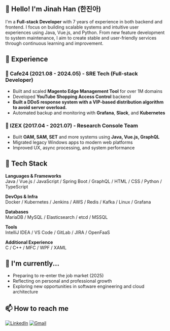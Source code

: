 ## 👋 Hello! I'm Jinah Han (한진아)


I'm a **Full-stack Developer** with 7 years of experience in both backend and frontend. I focus on building scalable systems and intuitive user experiences using Java, Vue.js, and Python. From new feature development to system maintenance, I aim to create stable and user-friendly services through continuous learning and improvement.



## 💼 Experience

### 🏢 Cafe24 (2021.08 - 2024.05) - SRE Tech (Full-stack Developer)
- Built and scaled **Magento Edge Management Tool** for over 1M domains
- Developed **YouTube Shopping Access Control** backend
- **Built a DDoS response system with a VIP-based distribution algorithm to avoid server overload.**
- Automated backup and monitoring with **Grafana**, **Slack**, and **Kubernetes**

### 🏢 IZEX (2017.04 - 2021.07) - Research Console Team
- Built **OAM, SAM, SET** and more systems using **Java, Vue.js, GraphQL**
- Migrated legacy Windows apps to modern web platforms
- Improved UX, async processing, and system performance



## 🧰 Tech Stack

**Languages & Frameworks**  
Java / Vue.js / JavaScript / Spring Boot / GraphQL / HTML / CSS / Python / TypeScript

**DevOps & Infra**  
Docker / Kubernetes / Jenkins / AWS / Redis / Kafka / Linux / Grafana

**Databases**  
MariaDB / MySQL / Elasticsearch / etcd / MSSQL

**Tools**  
IntelliJ IDEA / VS Code / GitLab / JIRA / OpenFaaS

**Additional Experience**  
C / C++ / MFC / WPF / XAML



## 🌱 I'm currently...
- Preparing to re-enter the job market (2025)
- Reflecting on personal and professional growth
- Exploring new opportunities in software engineering and cloud architecture



## 📫 How to reach me
[![LinkedIn](https://img.shields.io/badge/LinkedIn-0077B5?style=for-the-badge&logo=linkedin&logoColor=white)](https://www.linkedin.com/in/jinah-dev)
[![Gmail](https://img.shields.io/badge/Gmail-D14836?style=for-the-badge&logo=gmail&logoColor=white)](mailto:jahappy.it@gmail.com)

